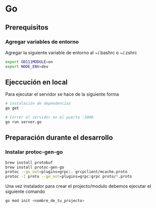 # Go 


## Prerequisitos

### Agregar variables de entorno
Agregar la siguiente variable de entorno al ~/.bashrc o ~/.zshrc
```bash
export GO111MODULE=on
export NODE_ENV=dev
```

## Ejeccución en local
Para ejecutar el servidor se hace de la siguiente forma
```bash
# instalación de dependencias
go get

# Correr el servidor en el puerto :3000
go run server.go
```

## Preparación durante el desarrollo
### Instalar protoc-gen-go

```bash
brew install protobuf
brew install protoc-gen-go
protoc --go_out=plugins=grpc:. grcpclient/mcache.proto 
protoc -I proto --go_out=plugins=grpc:grpc proto/*.proto 
```

Una vez instalador para crear el projecto/modulo debemos ejecutar el siguiente comando
```bash
go mod init <nombre_de_tu_projecto>
```


